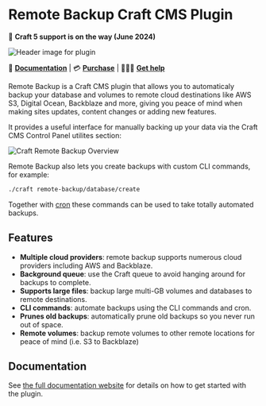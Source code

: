 # Remote Backup Craft CMS Plugin

🚨 **Craft 5 support is on the way (June 2024)**

![Header image for plugin](https://craft-plugins-cdn.timmyomahony.com/website/remote-backup/remote-backup-plugin-header.png)

📓 [**Documentation**](https://craft-plugins.timmyomahony.com/remote-backup?utm_source=github&utm_campaign=documentation-launch) | 💳 [**Purchase**](https://plugins.craftcms.com/remote-backup?craft4) | 🤷🏻‍♂️ [**Get help**](https://craft-plugins.timmyomahony.com/remote-backup/docs/get-help)

Remote Backup is a Craft CMS plugin that allows you to automaticaly backup your database and volumes to remote cloud destinations like AWS S3, Digital Ocean, Backblaze and more, giving you peace of mind when making sites updates, content changes or adding new features.

It provides a useful interface for manually backing up your data via the Craft CMS Control Panel utilites section:

![Craft Remote Backup Overview](https://craft-plugins-cdn.timmyomahony.com/website/remote-backup/utilities-screenshot.jpg)

Remote Backup also lets you create backups with custom CLI commands, for example:

```bash
./craft remote-backup/database/create
```

Together with [cron](https://en.wikipedia.org/wiki/Cron) these commands can be used to take totally automated backups.

## Features

- **Multiple cloud providers**: remote backup supports numerous cloud providers including AWS and Backblaze.
- **Background queue**: use the Craft queue to avoid hanging around for backups to complete.
- **Supports large files**: backup large multi-GB volumes and databases to remote destinations.
- **CLI commands**: automate backups using the CLI commands and cron.
- **Prunes old backups**: automatically prune old backups so you never run out of space.
- **Remote volumes**: backup remote volumes to other remote locations for peace of mind (i.e. S3 to Backblaze)

## Documentation

See [the full documentation website](https://craft-plugins.timmyomahony.com/remote-backup) for details on how to get started with the plugin.
